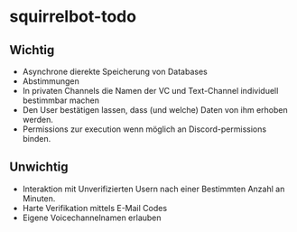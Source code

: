 # squirrelbot-todo
## Wichtig
* Asynchrone dierekte Speicherung von Databases
* Abstimmungen
* In privaten Channels die Namen der VC und Text-Channel individuell bestimmbar machen
* Den User bestätigen lassen, dass (und welche) Daten von ihm erhoben werden.
* Permissions zur execution wenn möglich an Discord-permissions binden.

## Unwichtig
* Interaktion mit Unverifizierten Usern nach einer Bestimmten Anzahl an Minuten.
* Harte Verifikation mittels E-Mail Codes
* Eigene Voicechannelnamen erlauben
